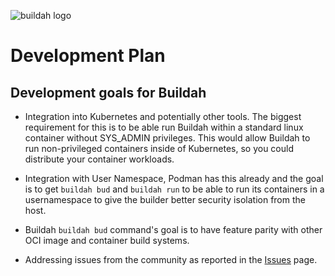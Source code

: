 ![buildah logo](https://cdn.rawgit.com/projectatomic/buildah/master/logos/buildah-logo_large.png)

# Development Plan

## Development goals for Buildah

 *  Integration into Kubernetes and potentially other tools.  The biggest requirement for this is to be able run Buildah within a standard linux container without SYS_ADMIN privileges.  This would allow Buildah to run non-privileged containers inside of Kubernetes, so you could distribute your container workloads.

 * Integration with User Namespace, Podman has this already and the goal is to get `buildah bud` and `buildah run` to be able to run its containers in a usernamespace to give the builder better security isolation from the host.

 * Buildah `buildah bud` command's goal is to have feature parity with other OCI image and container build systems.

 * Addressing issues from the community as reported in the [Issues](https://github.com/projectatomic/buildah/issues) page.
